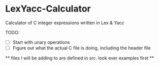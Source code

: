 # LexYacc-Calculator
Calculator of C integer expressions written in Lex &amp; Yacc

TODO: 
- [ ] Start with unary operations
- [ ] Figure out what the actual C file is doing, including the header file

** files I will be adding to are defined in src. look ever examples first ** 

